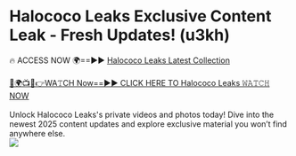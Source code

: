 # Halococo Leaks Exclusive Content Leak - Fresh Updates! (u3kh)

🔥 ACCESS NOW 🌍==►► <a href="https://tinyurl.com/kvy9nzfs" rel="nofollow">Halococo Leaks Latest Collection</a>
<br><br>
[🔴🌍📺📱👉WA𝚃CH Now==►► CLICK HERE TO Halococo Leaks 𝚆𝙰𝚃𝙲𝙷 NOW](https://tinyurl.com/kvy9nzfs)
<br><br>
Unlock Halococo Leaks's private videos and photos today! Dive into the newest 2025 content updates and explore exclusive material you won’t find anywhere else.
<br>
<a href="https://tinyurl.com/kvy9nzfs" rel="nofollow" data-target="animated-image.originalLink"><img src="https://camo.githubusercontent.com/8a4f000d20f83aca3bf7ec5f350d767afa0574a8a352519fd8cfa583a6f93a33/68747470733a2f2f692e696d6775722e636f6d2f644a486b345a712e676966" data-canonical-src="https://i.imgur.com/dJHk4Zq.gif" style="max-width: 100%; display: inline-block;" data-target="animated-image.originalImage"></a>
<br>
